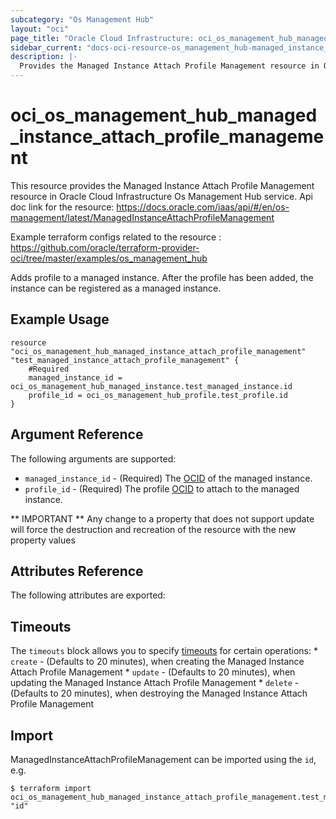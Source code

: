 ```yaml
---
subcategory: "Os Management Hub"
layout: "oci"
page_title: "Oracle Cloud Infrastructure: oci_os_management_hub_managed_instance_attach_profile_management"
sidebar_current: "docs-oci-resource-os_management_hub-managed_instance_attach_profile_management"
description: |-
  Provides the Managed Instance Attach Profile Management resource in Oracle Cloud Infrastructure Os Management Hub service
---
```


# oci_os_management_hub_managed_instance_attach_profile_management
This resource provides the Managed Instance Attach Profile Management resource in Oracle Cloud Infrastructure Os Management Hub service.
Api doc link for the resource: https://docs.oracle.com/iaas/api/#/en/os-management/latest/ManagedInstanceAttachProfileManagement

Example terraform configs related to the resource : https://github.com/oracle/terraform-provider-oci/tree/master/examples/os_management_hub

Adds profile to a managed instance. After the profile has been added,
the instance can be registered as a managed instance.


## Example Usage

```hcl
resource "oci_os_management_hub_managed_instance_attach_profile_management" "test_managed_instance_attach_profile_management" {
	#Required
	managed_instance_id = oci_os_management_hub_managed_instance.test_managed_instance.id
	profile_id = oci_os_management_hub_profile.test_profile.id
}
```

## Argument Reference

The following arguments are supported:

* `managed_instance_id` - (Required) The [OCID](https://docs.cloud.oracle.com/iaas/Content/General/Concepts/identifiers.htm) of the managed instance.
* `profile_id` - (Required) The profile [OCID](https://docs.cloud.oracle.com/iaas/Content/General/Concepts/identifiers.htm) to attach to the managed instance.


** IMPORTANT **
Any change to a property that does not support update will force the destruction and recreation of the resource with the new property values

## Attributes Reference

The following attributes are exported:


## Timeouts

The `timeouts` block allows you to specify [timeouts](https://registry.terraform.io/providers/oracle/oci/latest/docs/guides/changing_timeouts) for certain operations:
	* `create` - (Defaults to 20 minutes), when creating the Managed Instance Attach Profile Management
	* `update` - (Defaults to 20 minutes), when updating the Managed Instance Attach Profile Management
	* `delete` - (Defaults to 20 minutes), when destroying the Managed Instance Attach Profile Management


## Import

ManagedInstanceAttachProfileManagement can be imported using the `id`, e.g.

```
$ terraform import oci_os_management_hub_managed_instance_attach_profile_management.test_managed_instance_attach_profile_management "id"
```

